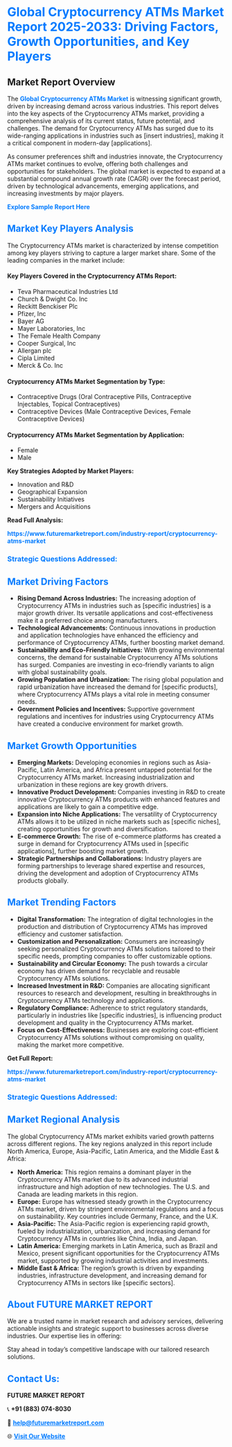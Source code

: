 <h1 style="color: #007BFF;">Global Cryptocurrency ATMs Market Report 2025-2033: Driving Factors, Growth Opportunities, and Key Players</h1>

<section id="overview">
<h2>Market Report Overview</h2>
<p>The <a href="https://www.futuremarketreport.com/industry-report/cryptocurrency-atms-market" style="color: #007BFF; text-decoration: none;"><strong>Global Cryptocurrency ATMs Market</strong></a> is witnessing significant growth, driven by increasing demand across various industries. This report delves into the key aspects of the Cryptocurrency ATMs market, providing a comprehensive analysis of its current status, future potential, and challenges. The demand for Cryptocurrency ATMs has surged due to its wide-ranging applications in industries such as [insert industries], making it a critical component in modern-day [applications].</p>
<p>As consumer preferences shift and industries innovate, the Cryptocurrency ATMs market continues to evolve, offering both challenges and opportunities for stakeholders. The global market is expected to expand at a substantial compound annual growth rate (CAGR) over the forecast period, driven by technological advancements, emerging applications, and increasing investments by major players.</p>
</section>

<section id="overview">
<p><a href="https://www.futuremarketreport.com/request-sample/reportId=37513" style="color: #007BFF; text-decoration: none;"><strong>Explore Sample Report Here</strong></a></p>
</section>

<section id="key-players">
<h2 style="color: #007BFF;">Market Key Players Analysis</h2>
<p>The Cryptocurrency ATMs market is characterized by intense competition among key players striving to capture a larger market share. Some of the leading companies in the market include:</p>
<h4>Key Players Covered in the Cryptocurrency ATMs Report:</h4>
<ul><li>Teva Pharmaceutical Industries Ltd</li><li>Church &amp; Dwight Co. Inc</li><li>Reckitt Benckiser Plc</li><li>Pfizer, Inc</li><li>Bayer AG</li><li>Mayer Laboratories, Inc</li><li>The Female Health Company</li><li>Cooper Surgical, Inc</li><li>Allergan plc</li><li>Cipla Limited</li><li>Merck &amp; Co. Inc</li></ul>
<h4>Cryptocurrency ATMs Market Segmentation by Type:</h4>
<ul><li>Contraceptive Drugs (Oral Contraceptive Pills, Contraceptive Injectables, Topical Contraceptives)</li><li>Contraceptive Devices (Male Contraceptive Devices, Female Contraceptive Devices)</li></ul>

<h4>Cryptocurrency ATMs Market Segmentation by Application:</h4>
<ul><li>Female</li><li>Male</li></ul>
<p><strong>Key Strategies Adopted by Market Players:</strong></p>
<ul>
<li>Innovation and R&D</li>
<li>Geographical Expansion</li>
<li>Sustainability Initiatives</li>
<li>Mergers and Acquisitions</li>
</ul>
</section>

<section>
<p><strong>Read Full Analysis: </strong></p><a href="https://www.futuremarketreport.com/industry-report/cryptocurrency-atms-market" style="color: #007BFF; text-decoration: none;"><strong>https://www.futuremarketreport.com/industry-report/cryptocurrency-atms-market</strong></a>
<h3 style="color: #007BFF;">Strategic Questions Addressed:</h3>
</section>

<section id="driving-factors">
<h2 style="color: #007BFF;">Market Driving Factors</h2>
<ul>
<li><strong>Rising Demand Across Industries:</strong> The increasing adoption of Cryptocurrency ATMs in industries such as [specific industries] is a major growth driver. Its versatile applications and cost-effectiveness make it a preferred choice among manufacturers.</li>
<li><strong>Technological Advancements:</strong> Continuous innovations in production and application technologies have enhanced the efficiency and performance of Cryptocurrency ATMs, further boosting market demand.</li>
<li><strong>Sustainability and Eco-Friendly Initiatives:</strong> With growing environmental concerns, the demand for sustainable Cryptocurrency ATMs solutions has surged. Companies are investing in eco-friendly variants to align with global sustainability goals.</li>
<li><strong>Growing Population and Urbanization:</strong> The rising global population and rapid urbanization have increased the demand for [specific products], where Cryptocurrency ATMs plays a vital role in meeting consumer needs.</li>
<li><strong>Government Policies and Incentives:</strong> Supportive government regulations and incentives for industries using Cryptocurrency ATMs have created a conducive environment for market growth.</li>
</ul>
</section>

<section id="growth-opportunities">
<h2 style="color: #007BFF;">Market Growth Opportunities</h2>
<ul>
<li><strong>Emerging Markets:</strong> Developing economies in regions such as Asia-Pacific, Latin America, and Africa present untapped potential for the Cryptocurrency ATMs market. Increasing industrialization and urbanization in these regions are key growth drivers.</li>
<li><strong>Innovative Product Development:</strong> Companies investing in R&D to create innovative Cryptocurrency ATMs products with enhanced features and applications are likely to gain a competitive edge.</li>
<li><strong>Expansion into Niche Applications:</strong> The versatility of Cryptocurrency ATMs allows it to be utilized in niche markets such as [specific niches], creating opportunities for growth and diversification.</li>
<li><strong>E-commerce Growth:</strong> The rise of e-commerce platforms has created a surge in demand for Cryptocurrency ATMs used in [specific applications], further boosting market growth.</li>
<li><strong>Strategic Partnerships and Collaborations:</strong> Industry players are forming partnerships to leverage shared expertise and resources, driving the development and adoption of Cryptocurrency ATMs products globally.</li>
</ul>
</section>

<section id="trending-factors">
<h2 style="color: #007BFF;">Market Trending Factors</h2>
<ul>
<li><strong>Digital Transformation:</strong> The integration of digital technologies in the production and distribution of Cryptocurrency ATMs has improved efficiency and customer satisfaction.</li>
<li><strong>Customization and Personalization:</strong> Consumers are increasingly seeking personalized Cryptocurrency ATMs solutions tailored to their specific needs, prompting companies to offer customizable options.</li>
<li><strong>Sustainability and Circular Economy:</strong> The push towards a circular economy has driven demand for recyclable and reusable Cryptocurrency ATMs solutions.</li>
<li><strong>Increased Investment in R&D:</strong> Companies are allocating significant resources to research and development, resulting in breakthroughs in Cryptocurrency ATMs technology and applications.</li>
<li><strong>Regulatory Compliance:</strong> Adherence to strict regulatory standards, particularly in industries like [specific industries], is influencing product development and quality in the Cryptocurrency ATMs market.</li>
<li><strong>Focus on Cost-Effectiveness:</strong> Businesses are exploring cost-efficient Cryptocurrency ATMs solutions without compromising on quality, making the market more competitive.</li>
</ul>
</section>

<section>
<p><strong>Get Full Report: </strong></p><a href="https://www.futuremarketreport.com/industry-report/cryptocurrency-atms-market" style="color: #007BFF; text-decoration: none;"><strong>https://www.futuremarketreport.com/industry-report/cryptocurrency-atms-market</strong></a>
<h3 style="color: #007BFF;">Strategic Questions Addressed:</h3>
</section>


<section id="regional-analysis">
<h2 style="color: #007BFF;">Market Regional Analysis</h2>
<p>The global Cryptocurrency ATMs market exhibits varied growth patterns across different regions. The key regions analyzed in this report include North America, Europe, Asia-Pacific, Latin America, and the Middle East & Africa:</p>
<ul>
<li><strong>North America:</strong> This region remains a dominant player in the Cryptocurrency ATMs market due to its advanced industrial infrastructure and high adoption of new technologies. The U.S. and Canada are leading markets in this region.</li>
<li><strong>Europe:</strong> Europe has witnessed steady growth in the Cryptocurrency ATMs market, driven by stringent environmental regulations and a focus on sustainability. Key countries include Germany, France, and the U.K.</li>
<li><strong>Asia-Pacific:</strong> The Asia-Pacific region is experiencing rapid growth, fueled by industrialization, urbanization, and increasing demand for Cryptocurrency ATMs in countries like China, India, and Japan.</li>
<li><strong>Latin America:</strong> Emerging markets in Latin America, such as Brazil and Mexico, present significant opportunities for the Cryptocurrency ATMs market, supported by growing industrial activities and investments.</li>
<li><strong>Middle East & Africa:</strong> The region’s growth is driven by expanding industries, infrastructure development, and increasing demand for Cryptocurrency ATMs in sectors like [specific sectors].</li>
</ul>
</section>

<footer>
<h2 style="color: #007BFF;">About FUTURE MARKET REPORT</h2>
<p>We are a trusted name in market research and advisory services, delivering actionable insights and strategic support to businesses across diverse industries. Our expertise lies in offering:</p>

<p>Stay ahead in today’s competitive landscape with our tailored research solutions.</p>

<h2 style="color: #007BFF;">Contact Us:</h2>
<p><strong>FUTURE MARKET REPORT</strong></p>
<p>📞 <strong>+91 (883) 074-8030</strong></p>
<p>📧 <strong><a href="mailto:help@futuremarketreport.com" style="color: #007BFF;">help@futuremarketreport.com</a></strong></p>
<p>🌐 <strong><a href="https://www.futuremarketreport.com/" style="color: #007BFF;">Visit Our Website</a></strong></p>
</footer>